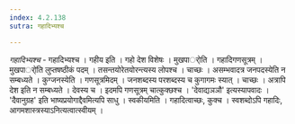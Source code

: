 ```yaml
---
index: 4.2.138
sutra: गहादिभ्यश्च

---
```

_गहादिभ्यश्च_ - गहादिभ्यश्च । गहीय इति । गहो देश विशेषः । मुखपार्ोति । गहादिगणसूत्रम् ।मुखपार्ो॑ति लुप्तषष्ठीकं पदम् । तसन्तयोरेतयोरन्त्यस्य लोपश्च । चाच्छः । असम्भवादत्र जनपदस्येति न सम्बध्यते । कुग्जनस्येति । गणसूत्रमिदम् । जनशब्दस्य परशब्दस्य च कुगागमः स्यात् । चाच्छः । अत्रापि देश इति न सम्बध्यते । देवस्य च । इदमपि गणसूत्रम् चात्कुक्छश्च । 'देवाद्यञञौ' इत्यस्यापवादः । 'दैवानुग्रह' इति भाष्यप्रयोगाद्दैवमित्यपि साधु । स्वकीयमिति । गहादित्वाच्छः, कुक्च । स्वशब्दोऽपि गहादिः, आगमशास्त्रस्याऽनित्यत्वात्स्वीयम् ।
